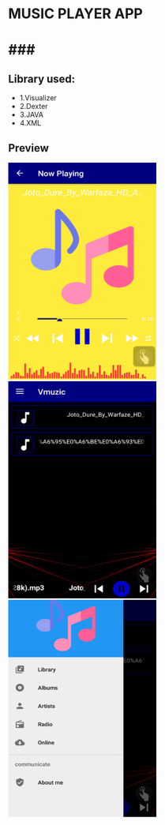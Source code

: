 ###

<h1>
MUSIC PLAYER APP
<h1>
###
<h2>Library used:</h2>

<ul>
<li>1.Visualizer</li>
<li>2.Dexter</li>
<li>3.JAVA</li>
<li>4.XML</li>
</ul>

###

<h2>
Preview</h2>
<img src="./Images/Screenshot_2021-11-24-13-15-24.png" width="300px" height="440px">
<br/>
<img src="./Images/Screenshot_2021-11-24-13-15-49.png" width="300px" height="440px">
<br/>
<img src="./Images/Screenshot_2021-11-24-13-16-00.png" width="300px" height="440px">
